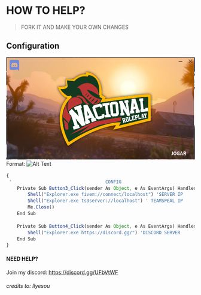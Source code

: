 # HOW TO HELP?
 > FORK IT AND MAKE YOUR OWN CHANGES   

## Configuration
![GitHub Logo](/src/EX.png)
Format: ![Alt Text](url)

```javascript
{
 '                                   CONFIG
    Private Sub Button3_Click(sender As Object, e As EventArgs) Handles Button3.Click
        Shell("Explorer.exe fivem://connect/localhost") 'SERVER IP
        Shell("Explorer.exe ts3server://localhost") ' TEAMSPEAL IP
        Me.Close()
    End Sub

    Private Sub Button4_Click(sender As Object, e As EventArgs) Handles Button4.Click
        Shell("Explorer.exe https://discord.gg/") 'DISCORD SERVER
    End Sub
}
```

#### NEED HELP?
Join my discord: https://discord.gg/UFbVtWF  

###### credits to: Ilyesou
